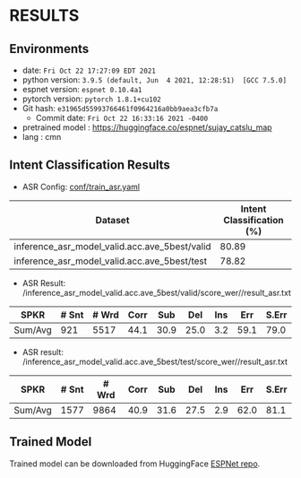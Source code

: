 <!-- Generated by ./scripts/utils/show_asr_result.sh -->
# RESULTS
## Environments
- date: `Fri Oct 22 17:27:09 EDT 2021`
- python version: `3.9.5 (default, Jun  4 2021, 12:28:51)  [GCC 7.5.0]`
- espnet version: `espnet 0.10.4a1`
- pytorch version: `pytorch 1.8.1+cu102`
- Git hash: `e31965d55993766461f0964216a0bb9aea3cfb7a`
  - Commit date: `Fri Oct 22 16:33:16 2021 -0400`
- pretrained model : https://huggingface.co/espnet/sujay_catslu_map
- lang : cmn 

## Intent Classification Results

- ASR Config: [conf/train_asr.yaml](conf/train_asr.yaml)

 | Dataset						| Intent Classification (%) |
 | ---------------------------------------------------- | ------------------------- |
 | inference_asr_model_valid.acc.ave_5best/valid	| 80.89	  	       	    |
 | inference_asr_model_valid.acc.ave_5best/test	       	| 78.82	  		    |		   

- ASR Result: /inference_asr_model_valid.acc.ave_5best/valid/score_wer//result_asr.txt

| SPKR                             | # Snt | # Wrd | Corr  |  Sub  |  Del |   Ins |   Err | S.Err |
| -------------------------------- | ----- | ----- | ----- | ----- | ---- | ----- | ----- | ----- |
| Sum/Avg                          |  921  | 5517  | 44.1 |  30.9 |  25.0  |  3.2 |  59.1 |  79.0 |

- ASR result: /inference_asr_model_valid.acc.ave_5best/test/score_wer//result_asr.txt

| SPKR                             | # Snt | # Wrd | Corr |   Sub  |  Del |   Ins |   Err | S.Err |
| -------------------------------- | ----- | ----- | ----- | ----- | ---- | ----- | ----- | ----- |
| Sum/Avg                          | 1577  | 9864 | 40.9 |  31.6 |  27.5 |   2.9 |  62.0 |  81.1 |


## Trained Model

Trained model can be downloaded from HuggingFace [ESPNet repo](https://huggingface.co/espnet/sujay_catslu_map).
